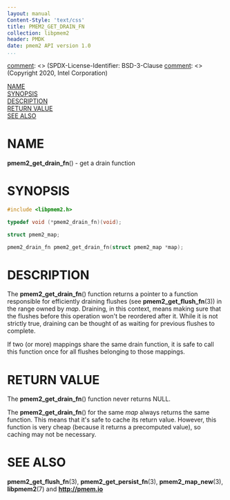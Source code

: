 ```yaml
---
layout: manual
Content-Style: 'text/css'
title: PMEM2_GET_DRAIN_FN
collection: libpmem2
header: PMDK
date: pmem2 API version 1.0
...
```


[comment]: <> (SPDX-License-Identifier: BSD-3-Clause
[comment]: <> (Copyright 2020, Intel Corporation)

[comment]: <> (pmem2_get_drain_fn.3 -- man page for pmem2_get_drain_fn)

[NAME](#name)<br />
[SYNOPSIS](#synopsis)<br />
[DESCRIPTION](#description)<br />
[RETURN VALUE](#return-value)<br />
[SEE ALSO](#see-also)<br />

# NAME #

**pmem2_get_drain_fn**() - get a drain function

# SYNOPSIS #

```c
#include <libpmem2.h>

typedef void (*pmem2_drain_fn)(void);

struct pmem2_map;

pmem2_drain_fn pmem2_get_drain_fn(struct pmem2_map *map);
```

# DESCRIPTION #

The **pmem2_get_drain_fn**() function returns a pointer to a function
responsible for efficiently draining flushes (see **pmem2_get_flush_fn**(3))
in the range owned by *map*. Draining, in this context, means making sure
that the flushes before this operation won't be reordered after it.
While it is not strictly true, draining can be thought of as waiting for
previous flushes to complete.

If two (or more) mappings share the same drain function, it is safe to call
this function once for all flushes belonging to those mappings.

# RETURN VALUE #

The **pmem2_get_drain_fn**() function never returns NULL.

The **pmem2_get_drain_fn**() for the same *map* always returns the same function.
This means that it's safe to cache its return value. However, this function
is very cheap (because it returns a precomputed value), so caching may not
be necessary.

# SEE ALSO #

**pmem2_get_flush_fn**(3), **pmem2_get_persist_fn**(3), **pmem2_map_new**(3),
**libpmem2**(7) and **<http://pmem.io>**
